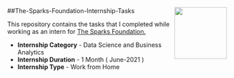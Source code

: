 <img align = right height = 120 width = 120 src = https://www.thesparksfoundationsingapore.org/images/logo_small.png>
##The-Sparks-Foundation-Internship-Tasks

This repository contains the tasks that I completed while working as an intern for [The Sparks Foundation.](https://www.thesparksfoundationsingapore.org/)
- **Internship Category** - Data Science and Business Analytics
- **Internship Duration** - 1 Month ( June-2021 )
- **Internship Type** - Work from Home

